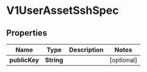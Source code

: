 # V1UserAssetSshSpec

## Properties
Name | Type | Description | Notes
------------ | ------------- | ------------- | -------------
**publicKey** | **String** |  |  [optional]
